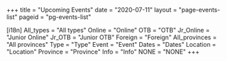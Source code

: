 +++
title = "Upcoming Events"
date = "2020-07-11"
layout = "page-events-list"
pageid = "pg-events-list"

[i18n]
    All_types = "All types"
    Online = "Online"
    OTB = "OTB"
    Jr_Online = "Junior Online"
    Jr_OTB = "Junior OTB"
    Foreign = "Foreign"
    All_provinces = "All provinces"
    Type = "Type"
    Event = "Event"
    Dates = "Dates"
    Location = "Location"
    Province = "Province"
    Info = "Info"
    NONE = "NONE"
+++


